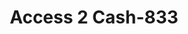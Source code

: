 ---
f_zip-code: 49036
f_state-code: MI
title: Access 2 Cash-833
f_phone: 517-279-9300
f_city-only: Coldwater
f_address: 354 East Chicago Street Coldwater
f_location-unique-id: '833'
slug: access-2-cash-833
updated-on: '2024-05-30T13:46:58.046Z'
created-on: '2024-05-30T13:36:59.803Z'
published-on: '2024-05-30T13:54:32.469Z'
f_city-state: cms/city/coldwater-mi.md
f_company: cms/company/access-2-cash.md
f_state: cms/state/michigan.md
layout: '[payday-loan].html'
tags: payday-loan
---